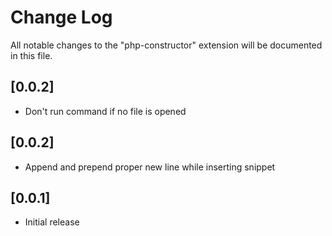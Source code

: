 # Change Log
All notable changes to the "php-constructor" extension will be documented in this file.

## [0.0.2]
- Don't run command if no file is opened

## [0.0.2]
- Append and prepend proper new line while inserting snippet

## [0.0.1]
- Initial release
